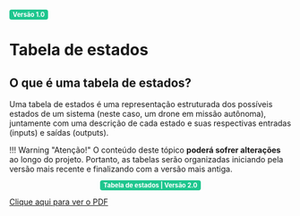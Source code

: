 <span style="background-color:#1ec68e; color:white; font-size:0.8em; font-weight: bold; padding:2px 6px; border-radius:4px;">Versão 1.0</span>

# Tabela de estados

## O que é uma tabela de estados?

Uma tabela de estados é uma representação estruturada dos possíveis estados de um sistema (neste caso, um drone em missão autônoma), juntamente com uma descrição de cada estado e suas respectivas entradas (inputs) e saídas (outputs).

!!! Warning "Atenção!"
    O conteúdo deste tópico **poderá sofrer alterações** ao longo do projeto. Portanto, as tabelas serão organizadas iniciando pela versão mais recente e finalizando com a versão mais antiga.

<center>
  <span style="background-color:#1ec68e; color:white; font-size:0.8em; font-weight: bold; padding:2px 6px; border-radius:4px;">Tabela de estados | Versão 2.0</span>
</center>

[Clique aqui para ver o PDF](/logica_missao/maquina_estados/maquina_estados_EDRA.pdf)
